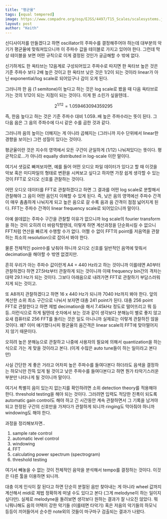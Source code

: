 ```yaml
---
title: "평균율"
tags: [equal tempered]
image: https://www.compadre.org/osp/EJSS/4497/T15_Scales/scalesystems.jpg
layout: post
author: "Keith"
---
```


신디사이저를 만들겠다고 하면 oscillator의 주파수를 결정해주어야 하는데 대부분의 악기가 평균율에 맞춰져있으니까 이 주파수 값을 테이블로 가지고 있어야 한다. 그런데 막상 테이블을 보면 어떤 규칙으로 이게 결정된 것인가 궁금해할 수 밖에 없다.

신기하게도 한 옥타브는 12음계로 구성되어있고 주파수로 따지면 한 옥타브 높은 것은 기준 주파수 보다 2배 높은 것이고 한 옥타브 낮은 것은 1/2이 되는 것이라 linear가 아닌 exponential/log scale로 되어있구나 감이 오게 된다.

그러니까 한 음 (1 semitone)이 높다고 하는 것은 log scale로 봤을 때 다음 옥타브로 가는 것의 1/12이 되는 지점이 되는 것이다. 이게 뭔 소린가 싶을텐데..

$$ 2^{1/12} =  1.059463094359295 $$

즉, 한음 높다고 하는 것은 기준 주파수 대비 1.059..배 높은 주파수라는 뜻이 된다. 그 다음 음은 그 음의 주파수에 다시 같은 수를 곱한 것과 같다.

그러니까 음의 높이는 더해지는 게 아니라 곱해지는 (그러니까 지수 단위에서 linear한 경향을 보이는) 그런 성질이 있다는 것이다. 

평균율이란 것은 지수의 영역에서 모든 구간이 균일하게 (1/12) 나눠져있다는 뜻이다. 평균적으로...가 아니라 equally distributed in log-scale 이란 말이다. 

여기서 샛길로 빠져보자면, 예를 들어 어떤 오디오 파일 데이터가 있다고 할 때 이것을 악보 혹은 미디파일의 형태로 변환을 시켜보고 싶다고 하자면 가장 쉽게 생각할 수 있는 것이 FFT로 오디오 신호를 관찰하는 것이다. 

어떤 오디오 데이터를 FFT로 관찰하겠다고 하면 그 결과를 어떤 log scale로 분할해서 관찰해야 그 음이 어떤 음인지 이해할 수 있게 된다. 즉, 낮은 음의 영역에선 주파수 간격이 매우 촘촘하게 나눠지게 되고 높은 음으로 갈 수록 음과 음 간격이 점점 넓어지게 된다. FFT는 주파수 간격이 linear frequency scale로 되어있으니까 말이다.

아예 쓸데없는 주파수 구간을 관찰할 이유가 없으니까 log scale의 fourier transform을 하는 것이 오히려 더 바람직할텐데, 이렇게 하면 계산과정을 단순화시킬 수 없으니 FFT처럼 연산을 빠르게 수행할 수가 없다. 어쩔 수 없이 FFT의 point를 저음역을 관찰하는 최소의 resolution으로 잡아서 봐야 한다.

물론 전체적인 point수를 낮춰야 하니까 오디오 신호를 일반적인 음역에 맞춰서 decimation을 해야할 수 밖엔 없겠지만.

흔히 우리가 아는 주파수 값이란게 A4 = 440 Hz라고 하는 것이니까 이를테면 A0부터 관찰하겠다 하면 27.5Hz부터 관찰하게 되는 것이니까 이때 frequency bin간의 격차는 대략 29.1 Hz가 되는 것이다. 그보다 아래음으로 내려가면 FFT로 관찰하기 부담스러워지게 되는 것이고.

또 A8까지 관찰하겠다고 하면 16 x 440 Hz가 되니까 7040 Hz까지 봐야 한다. 앞의 계산한 소위 최소 구간으로 나눠서 보자면 대충 241 point가 된다. 대충 256 point FFT로 관찰한다고 하면 제법 decimation을 해서 7.45kHz 정도로 떨어뜨리고 뭐 등등..이런식으로 하게 될텐데 숫자에서 보는 것과 같이 생각보다 분해능이 별로 좋지 않고 요새 컴퓨터로 256 FFT를 돌리는 것은 일도 아니니까 실제로는 이렇게 관찰하진 않을 것이다. 왜? 이미 얘기했다시피 평균율의 음간격은 linear scale의 FFT에 맞아떨어지지 않기 때문이다.

오히려 높은 분해능으로 관찰하고 나중에 사용자의 필요에 의해서 quantization을 하는 식으로 가는 게 맞을 것이라고 본다. (이게 수많은 auto tune들이 하는 일이라고 본다만)

사실 간단한 게 좋은 거라고 어차피 높은 주파수를 들여다본다 하더라도 음색을 결정하는 하모닉만 잔뜩 있게 될 것이고 낮은 주파수를 들여다본다고 하면 뭔가 타악기스러운 부분만 나타나게 될 것이니까 말이다.

여기서 특별히 음이 있는지 없는지를 확인하려면 소위 detection theory를 적용해야 한다. threshold testing을 해야 되는 것이다. 그러려면 입력도 적당한 진폭이 되도록 automatic gain control도 해야 하고 긴 시간동안 계속 관찰하면서 그 기록을 남겨야되고 한정된 구간의 신호만을 가져다가 관찰하게 되니까 ringing도 막아줘야 하니까 windowing도 해야 한다.

과정을 정리해보자면..

1) sample rate control
2) automatic level control
3) windowing
4) FFT
5) calculating power spectrum (spectrogram)
6) threshold testing

여기서 빼놓을 수 없는 것이 전체적인 음악을 분석해서 tempo를 결정하는 것이다. 이것은 다른 툴을 이용하면 되니까.

대충 이게 인식이 잘 된다고 하면 단순히 분절된 음만 찾아내는 게 아니라 wheel 값까지 계산해서 midi로 제법 정확하게 떠낼 수도 있다고 본다 (그게 melodyne이 하는 일이지 싶다만). 실제로 melodyne을 돌려보면 생각보다 원하는 결과가 잘 나오진 않았다. 뭐니뭐니해도 음의 어택이 강한 악기들 (이를테면 타악기) 혹은 저음의 악기들의 하모닉 등등이 끼어들어서 순수한 note외의 것들이 마구마구 검출되는 결과가 나왔다.

